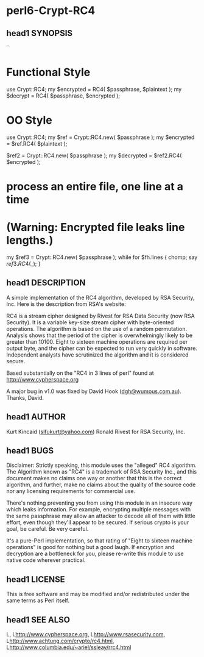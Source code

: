perl6-Crypt-RC4
===============

## head1 SYNOPSIS
``
# Functional Style
  use Crypt::RC4;
  my $encrypted = RC4( $passphrase, $plaintext );
  my $decrypt = RC4( $passphrase, $encrypted );
  
# OO Style
  use Crypt::RC4;
  my $ref = Crypt::RC4.new( $passphrase );
  my $encrypted = $ref.RC4( $plaintext );

  $ref2 = Crypt::RC4.new( $passphrase );
  my $decrypted = $ref2.RC4( $encrypted );

# process an entire file, one line at a time
# (Warning: Encrypted file leaks line lengths.)
  my $ref3 = Crypt::RC4.new( $passphrase );
  while for $fh.lines {
      chomp;
      say $ref3.RC4($_);
  }

## head1 DESCRIPTION

A simple implementation of the RC4 algorithm, developed by RSA Security, Inc. Here is the description
from RSA's website:

RC4 is a stream cipher designed by Rivest for RSA Data Security (now RSA Security). It is a variable
key-size stream cipher with byte-oriented operations. The algorithm is based on the use of a random
permutation. Analysis shows that the period of the cipher is overwhelmingly likely to be greater than
10100. Eight to sixteen machine operations are required per output byte, and the cipher can be
expected to run very quickly in software. Independent analysts have scrutinized the algorithm and it
is considered secure.

Based substantially on the "RC4 in 3 lines of perl" found at http://www.cypherspace.org

A major bug in v1.0 was fixed by David Hook (dgh@wumpus.com.au).  Thanks, David.

## head1 AUTHOR

Kurt Kincaid (sifukurt@yahoo.com)
Ronald Rivest for RSA Security, Inc.

## head1 BUGS

Disclaimer: Strictly speaking, this module uses the "alleged" RC4
algorithm. The Algorithm known as "RC4" is a trademark of RSA Security
Inc., and this document makes no claims one way or another that this
is the correct algorithm, and further, make no claims about the
quality of the source code nor any licensing requirements for
commercial use.

There's nothing preventing you from using this module in an insecure
way which leaks information. For example, encrypting multiple
messages with the same passphrase may allow an attacker to decode all of
them with little effort, even though they'll appear to be secured. If
serious crypto is your goal, be careful. Be very careful.

It's a pure-Perl implementation, so that rating of "Eight
to sixteen machine operations" is good for nothing but a good laugh.
If encryption and decryption are a bottleneck for you, please re-write
this module to use native code wherever practical.

## head1 LICENSE

This is free software and may be modified and/or
redistributed under the same terms as Perl itself.

## head1 SEE ALSO

L<perl>, L<http://www.cypherspace.org>, L<http://www.rsasecurity.com>, 
L<http://www.achtung.com/crypto/rc4.html>, 
L<http://www.columbia.edu/~ariel/ssleay/rrc4.html>

